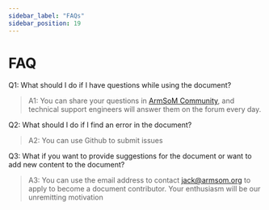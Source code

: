 ```yaml
---
sidebar_label: "FAQs"
sidebar_position: 19
---
```


# FAQ

Q1: What should I do if I have questions while using the document?

> A1: You can share your questions in [ArmSoM Community](http://forum.armsom.org/), and technical support engineers will answer them on the forum every day.

Q2: What should I do if I find an error in the document?

> A2: You can use Github to submit issues

Q3: What if you want to provide suggestions for the document or want to add new content to the document?

> A3: You can use the email address to contact jack@armsom.org to apply to become a document contributor. Your enthusiasm will be our unremitting motivation

